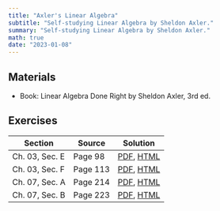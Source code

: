 ```yaml
---
title: "Axler's Linear Algebra"
subtitle: "Self-studying Linear Algebra by Sheldon Axler."
summary: "Self-studying Linear Algebra by Sheldon Axler."
math: true
date: "2023-01-08"
---
```


## Materials
- Book: Linear Algebra Done Right by Sheldon Axler, 3rd ed.


## Exercises

| Section        | Source    | Solution |
|---------------- |-----------|---------|
| Ch. 03, Sec. E | Page 98 | [PDF](./ch03-secE_sol.pdf), [HTML](/axler-linear-post/ch03-sece) |
| Ch. 03, Sec. F | Page 113 | [PDF](./ch03-secF_sol.pdf), [HTML](/axler-linear-post/ch03-secf) |
| Ch. 07, Sec. A | Page 214 | [PDF](./ch07-secA_sol.pdf), [HTML](/axler-linear-post/ch07-seca) |
| Ch. 07, Sec. B | Page 223 | [PDF](./ch07-secB_sol.pdf), [HTML](/axler-linear-post/ch07-secb) |

